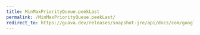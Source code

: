 ```yaml
---
title: MinMaxPriorityQueue.peekLast
permalink: /MinMaxPriorityQueue.peekLast/
redirect_to: https://guava.dev/releases/snapshot-jre/api/docs/com/google/common/collect/MinMaxPriorityQueue.html#peekLast--
---
```

